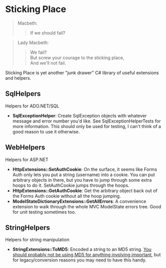 Sticking Place
==============

>Macbeth:
>> If we should fail?

>Lady Macbeth:
>> We fail?  
>> But screw your courage to the sticking place,  
>> And we'll not fail.  

Sticking Place is yet another "junk drawer" C# library of useful extensions and helpers.

SqlHelpers
-----------
Helpers for ADO.NET/SQL

*  __SqlExceptionHelper__: Create SqlException objects with whatever message and error number you'd like. See SqlExceptionHelperTests for more information. This should only be used for testing, I can't think of a good reason to use it otherwise.

WebHelpers
----------
Helpers for ASP.NET

* __HttpExtensions::SetAuthCookie__: On the surface, it seems like Forms Auth only lets you put a string (username) into a cookie. You can put arbitrary objects in there, but you have to jump through some extra hoops to do it. SetAuthCookie jumps through the hoops.
* __HttpExtensions::GetAuthCookie__: Get the arbitrary object back out of the Forms Auth cookie without all the hoop jumping.
* __ModelStateDictionaryExtensions::GetAllErrors__: A convenience extension to walk through the whole MVC ModelState errors tree. Good for unit testing sometimes too.

StringHelpers
-------------
Helpers for string manipulation

* __StringExtensions::ToMD5__: Encoded a string to an MD5 string. [You should probably not be using MD5 for anything involving important](http://www.zdnet.com/blog/security/md5-password-scrambler-no-longer-safe/12317), but for legacy/conversion reasons you may need to have this handy.